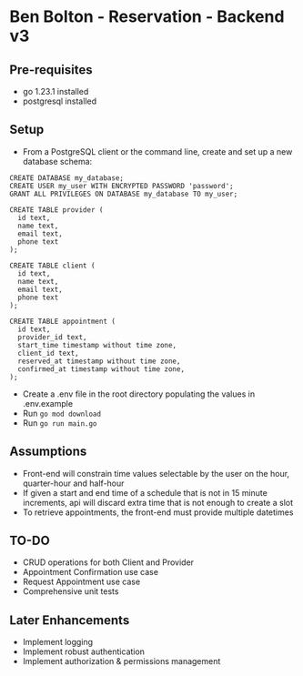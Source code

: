 # Ben Bolton - Reservation - Backend v3

## Pre-requisites
- go 1.23.1 installed
- postgresql installed

## Setup
- From a PostgreSQL client or the command line, create and set up a new database schema:

```
CREATE DATABASE my_database;
CREATE USER my_user WITH ENCRYPTED PASSWORD 'password';
GRANT ALL PRIVILEGES ON DATABASE my_database TO my_user;

CREATE TABLE provider (
  id text,
  name text,
  email text,
  phone text
);

CREATE TABLE client (
  id text,
  name text,
  email text,
  phone text
);

CREATE TABLE appointment (
  id text,
  provider_id text,
  start_time timestamp without time zone,
  client_id text,
  reserved_at timestamp without time zone,
  confirmed_at timestamp without time zone,
);
```

- Create a .env file in the root directory populating the values in .env.example
- Run `go mod download`
- Run `go run main.go`

## Assumptions
- Front-end will constrain time values selectable by the user on the hour, quarter-hour and half-hour
- If given a start and end time of a schedule that is not in 15 minute increments, api will discard extra time that is not enough to create a slot
- To retrieve appointments, the front-end must provide multiple datetimes

## TO-DO
- CRUD operations for both Client and Provider
- Appointment Confirmation use case
- Request Appointment use case
- Comprehensive unit tests

## Later Enhancements
- Implement logging
- Implement robust authentication
- Implement authorization & permissions management